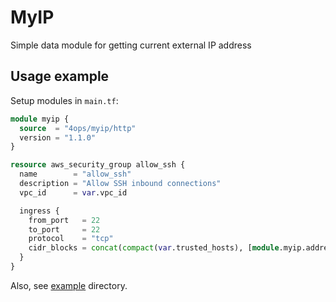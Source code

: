 # MyIP

Simple data module for getting current external IP address

## Usage example

Setup modules in `main.tf`:

```terraform
module myip {
  source  = "4ops/myip/http"
  version = "1.1.0"
}

resource aws_security_group allow_ssh {
  name        = "allow_ssh"
  description = "Allow SSH inbound connections"
  vpc_id      = var.vpc_id

  ingress {
    from_port   = 22
    to_port     = 22
    protocol    = "tcp"
    cidr_blocks = concat(compact(var.trusted_hosts), [module.myip.address])
  }
}
```

Also, see [example](/example) directory.
